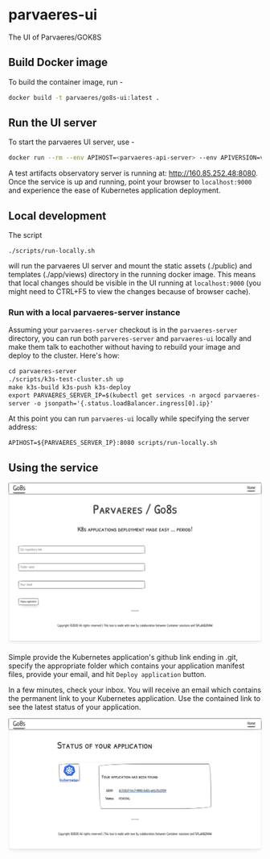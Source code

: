 # parvaeres-ui
The UI of Parvaeres/GOK8S

## Build Docker image
To build the container image, run -
```bash
docker build -t parvaeres/go8s-ui:latest .
```

## Run the UI server
To start the parvaeres UI server, use -
```bash
docker run --rm --env APIHOST=<parvaeres-api-server> --env APIVERSION=v1 --env MAOHOST=<artifacts-observatory-server> -p 9000:9000 parvaeres/go8s-ui:latest
```

A test artifacts observatory server is running at: http://160.85.252.48:8080. Once the service is up and running, point your browser to ```localhost:9000``` and experience
the ease of Kubernetes application deployment. 

## Local development

The script

```
./scripts/run-locally.sh
```

will run the parvaeres UI server and mount the static assets (./public) and templates (./app/views) directory in the running docker image. This means that local changes should be visible in the UI running at ```localhost:9000``` (you might need to CTRL+F5 to view the changes because of browser cache).

### Run with a local parvaeres-server instance

Assuming your `parvaeres-server` checkout is in the `parvaeres-server` directory, you can
run both `parveres-server` and `parvaeres-ui` locally and make them talk to eachother
without having to rebuild your image and deploy to the cluster. Here's how:

```
cd parvaeres-server
./scripts/k3s-test-cluster.sh up
make k3s-build k3s-push k3s-deploy
export PARVAERES_SERVER_IP=$(kubectl get services -n argocd parvaeres-server -o jsonpath='{.status.loadBalancer.ingress[0].ip}'
```

At this point you can run `parvaeres-ui` locally while specifying the server address:

```
APIHOST=${PARVAERES_SERVER_IP}:8080 scripts/run-locally.sh
```

## Using the service

![home page](doc/images/Go8s-UI-1.png "Go8s home page")

Simple provide the Kubernetes application's github link ending in .git, specify the 
appropriate folder which contains your application manifest files, provide your email, and
hit ```Deploy application``` button.

In a few minutes, check your inbox. You will receive an email which contains the permanent link 
to your Kubernetes application. Use the contained link to see the latest status of your application.

![deployment status page](doc/images/Go8s-UI-3.png "Go8s deployment status page")
